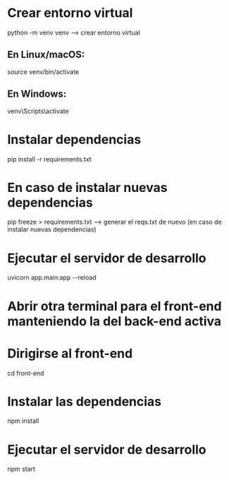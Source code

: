 # Crear entorno virtual
python -m venv venv --> crear entorno virtual

## En Linux/macOS:

source venv/bin/activate

## En Windows:

venv\Scripts\activate

# Instalar dependencias

pip install -r requirements.txt

# En caso de instalar nuevas dependencias
pip freeze > requirements.txt --> generar el reqs.txt de nuevo (en caso de instalar nuevas dependencias)

# Ejecutar el servidor de desarrollo

uvicorn app.main:app --reload

# Abrir otra terminal para el front-end manteniendo la del back-end activa

# Dirigirse al front-end

cd front-end

# Instalar las dependencias

npm install

# Ejecutar el servidor de desarrollo

npm start
